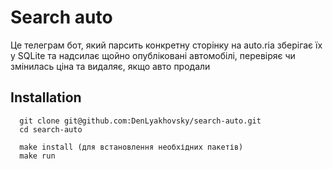 # Search auto

Це телеграм бот, який парсить конкретну сторінку на auto.ria зберігає їх у SQLite та надсилає щойно опубліковані
автомобілі, перевіряє чи змінилась ціна та видаляє, якщо авто продали

## Installation

```
  git clone git@github.com:DenLyakhovsky/search-auto.git
  cd search-auto

  make install (для встановлення необхідних пакетів)
  make run
```
    
